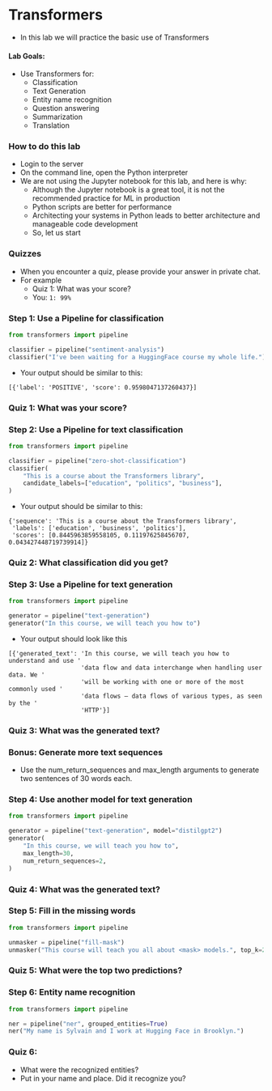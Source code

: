 # Transformers

* In this lab we will practice the basic use of Transformers

#### Lab Goals:

* Use Transformers for:
  * Classification
  * Text Generation
  * Entity name recognition
  * Question answering
  * Summarization
  * Translation

### How to do this lab

* Login to the server
* On the command line, open the Python interpreter
* We are not using the Jupyter notebook for this lab, and here is why:
  * Although the Jupyter notebook is a great tool, it is not the recommended practice for ML in production
  * Python scripts are better for performance
  * Architecting your systems in Python leads to better architecture and manageable code development
  * So, let us start

### Quizzes
* When you encounter a quiz, please provide your answer in private chat.
* For example
  * Quiz 1: What was your score?
  * You: `1: 99%`

### Step 1: Use a Pipeline for classification

```python
from transformers import pipeline

classifier = pipeline("sentiment-analysis")
classifier("I've been waiting for a HuggingFace course my whole life.") 
```

* Your output should be similar to this:

```text
[{'label': 'POSITIVE', 'score': 0.9598047137260437}]
```

### Quiz 1: What was your score?

### Step 2: Use a Pipeline for text classification

```python
from transformers import pipeline

classifier = pipeline("zero-shot-classification")
classifier(
    "This is a course about the Transformers library",
    candidate_labels=["education", "politics", "business"],
)
```

* Your output should be similar to this:

```text
{'sequence': 'This is a course about the Transformers library',
 'labels': ['education', 'business', 'politics'],
 'scores': [0.8445963859558105, 0.111976258456707, 0.043427448719739914]}
```

### Quiz 2: What classification did you get?

### Step 3: Use a Pipeline for text generation

```python
from transformers import pipeline

generator = pipeline("text-generation")
generator("In this course, we will teach you how to")
```

* Your output should look like this
```text
[{'generated_text': 'In this course, we will teach you how to understand and use '
                    'data flow and data interchange when handling user data. We '
                    'will be working with one or more of the most commonly used '
                    'data flows — data flows of various types, as seen by the '
                    'HTTP'}]

```

### Quiz 3: What was the generated text?

### Bonus: Generate more text sequences

* Use the num_return_sequences and max_length arguments to generate two sentences of 30 words each.

### Step 4: Use another model for text generation

```python
from transformers import pipeline

generator = pipeline("text-generation", model="distilgpt2")
generator(
    "In this course, we will teach you how to",
    max_length=30,
    num_return_sequences=2,
)
```

### Quiz 4: What was the generated text?

### Step 5: Fill in the missing words

```python
from transformers import pipeline

unmasker = pipeline("fill-mask")
unmasker("This course will teach you all about <mask> models.", top_k=2)
```

### Quiz 5: What were the top two predictions?

### Step 6: Entity name recognition

```python
from transformers import pipeline

ner = pipeline("ner", grouped_entities=True)
ner("My name is Sylvain and I work at Hugging Face in Brooklyn.")
```

### Quiz 6: 
* What were the recognized entities?
* Put in your name and place. Did it recognize you?



